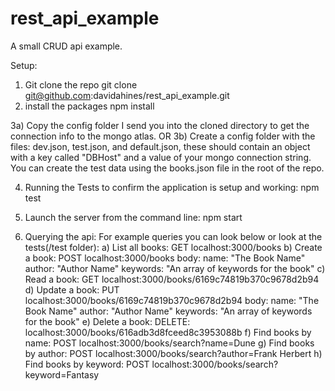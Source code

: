 # rest_api_example
A small CRUD api example.

Setup:
1) Git clone the repo
git clone git@github.com:davidahines/rest_api_example.git
2) install the packages 
npm install


3a) Copy the config folder I send you into the cloned directory to get the connection info to the mongo atlas.
   OR
3b) Create a config folder with the files: dev.json, test.json, and default.json, these should contain an object with a key called "DBHost" and a value of your mongo connection string. You can create the test data using the books.json file in the root of the repo.
      
4) Running the Tests to confirm the application is setup and working:
npm test
  
5) Launch the server from the command line:
npm start

6) Querying the api:
For example queries you can look below or look at the tests(/test folder):
  a) List all books:
    GET localhost:3000/books
  b) Create a book:
    POST localhost:3000/books
    body: 
      name: "The Book Name"
      author: "Author Name"
      keywords: "An array of keywords for the book"
  c) Read a book:
    GET localhost:3000/books/6169c74819b370c9678d2b94
  d) Update a book:
    PUT localhost:3000/books/6169c74819b370c9678d2b94
    body:
      name: "The Book Name"
      author: "Author Name"
      keywords: "An array of keywords for the book"
  e) Delete a book:
    DELETE: localhost:3000/books/616adb3d8fceed8c3953088b
  f) Find books by name:
    POST localhost:3000/books/search?name=Dune
  g) Find books by author:
    POST localhost:3000/books/search?author=Frank Herbert
  h) Find books by keyword:
    POST localhost:3000/books/search?keyword=Fantasy
